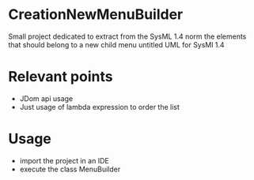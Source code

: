 CreationNewMenuBuilder
===

Small project dedicated to extract from the SysML 1.4 norm the elements that should belong to a new child menu untitled UML for SysMl 1.4

Relevant points
===

* JDom api usage
* Just usage of lambda expression to order the list

Usage
===

* import the project in an IDE
* execute the class MenuBuilder